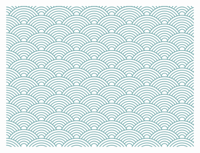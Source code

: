 <div style="width: 100%; height: 600px; max-height: 600px; overflow: hidden">
  <img alt="Waves" src="https://github.com/addisonschultz/addisonschultz/raw/master/Japanese_Wave_Pattern.svg" />
</div>
